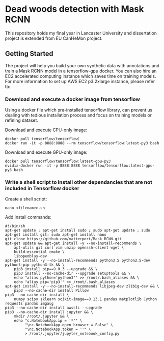 # Dead woods detection with Mask RCNN 
This repository holds my final year in Lancaster University and dissertation project is extended from EU CanHeMon project.   

## Getting Started
The project will help you build your own synthetic data with annotations and train a Mask RCNN model in a tensorflow-gpu docker. You can also hire an EC2 accelerated computing instance which saves time on training models. For more information to set up AWS EC2 p3.2xlarge instance, please refer to:



### Download and execute a docker image from tensorflow 
Using a docker file which pre-installed tensorflow library, can prevent us dealing with tedious installation process and focus on training models or refining dataset.  

Download and execute CPU-only image:
```
docker pull tensorflow/tensorflow)
docker run -it -p 8888:8888 --rm tensorflow/tensorflow:latest-py3 bash 
```
Download and execute GPU-only image:
```
docker pull tensorflow/tensorflow:latest-gpu-py3
nvidia-docker run -it -p 8888:8888 tensorflow/tensorflow:latest-gpu-py3 bash
```

### Write a shell script to install other dependancies that are not included in Tensorflow docker
Create a shell script:
```
nano <filename>.sh
```

Add install commands:
```
#!/bin/sh
apt-get update ; apt-get install sudo ; sudo apt-get update ; sudo apt-get install git; sudo apt-get install nano
git clone https://github.com/matterport/Mask_RCNN.git
apt-get update && apt-get install -y --no-install-recommends \
    apt-utils git curl vim unzip openssh-client wget \
    build-essential cmake \
    libopenblas-dev
apt-get install -y --no-install-recommends python3.5 python3.5-dev python3-pip python3-tk && \
    pip3 install pip==9.0.3 --upgrade && \
    pip3 install --no-cache-dir --upgrade setuptools && \
    echo "alias python='python3'" >> /root/.bash_aliases && \
    echo "alias pip='pip3'" >> /root/.bash_aliases
apt-get install -y --no-install-recommends libjpeg-dev zlib1g-dev && \
    pip3 --no-cache-dir install Pillow
pip3 --no-cache-dir install \
    numpy scipy sklearn scikit-image==0.13.1 pandas matplotlib Cython requests pandas imgaug
pip3 --no-cache-dir install awscli --upgrade
pip3 --no-cache-dir install jupyter && \
    mkdir /root/.jupyter && \
    echo "c.NotebookApp.ip = '*'" \
         "\nc.NotebookApp.open_browser = False" \
         "\nc.NotebookApp.token = ''" \
         > /root/.jupyter/jupyter_notebook_config.py

```







